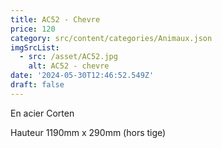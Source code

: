```yaml
---
title: AC52 - Chevre
price: 120
category: src/content/categories/Animaux.json
imgSrcList:
  - src: /asset/AC52.jpg
    alt: AC52 - chevre
date: '2024-05-30T12:46:52.549Z'
draft: false
---
```



En acier Corten

Hauteur 1190mm x 290mm (hors tige)
